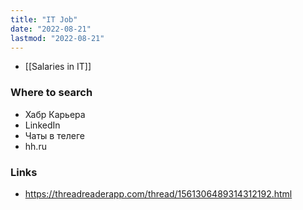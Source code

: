 ```yaml
---
title: "IT Job"
date: "2022-08-21"
lastmod: "2022-08-21"
---
```


- [[Salaries in IT]]

### Where to search
- Хабр Карьера
- LinkedIn
- Чаты в телеге
- hh.ru

### Links
- https://threadreaderapp.com/thread/1561306489314312192.html